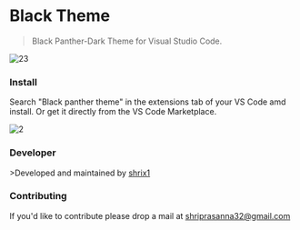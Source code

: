 <h1>Black Theme</h1>

>Black Panther-Dark Theme for Visual Studio Code.

![23](https://user-images.githubusercontent.com/92677078/162977044-bba5af86-1376-4fe0-aecc-abe90934e0a3.jpg)



<h3>Install</h3>

Search "Black panther theme" in the extensions tab of your VS Code amd install.
Or get it directly from the VS Code Marketplace.

![2](https://user-images.githubusercontent.com/92677078/162977063-5d4c703b-ec6a-413a-98aa-89fb2e014e38.jpg)


<h3>Developer</h3>
>Developed and maintained by <a href="https://github.com/shrix1/shri-blue-dark-theme" target="_blank" >shrix1</a>

<h3>Contributing</h3>
If you'd like to contribute please drop a mail at <a href="mailto:shriprasanna32@gmail.com" target="_blank"> shriprasanna32@gmail.com</a>
